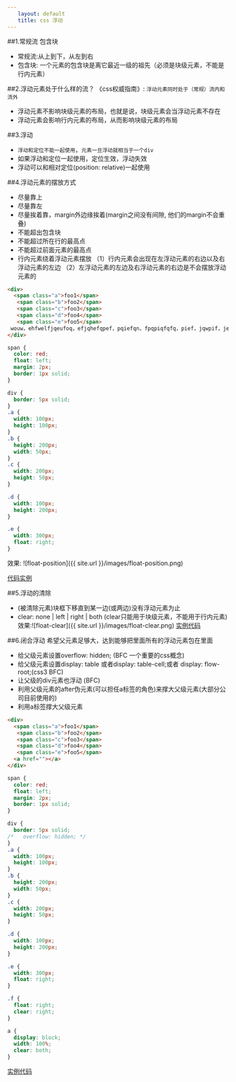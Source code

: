 ```yaml
---
　　layout: default
　　title: css 浮动
---
```


##1.常规流 包含块

- 常规流:从上到下，从左到右
- 包含块: 一个元素的包含块是离它最近一级的祖先（必须是块级元素，不能是行内元素）


##2.浮动元素处于什么样的流？
《css权威指南》: `浮动元素同时处于（常规）流内和流外`

- 浮动元素不影响块级元素的布局，也就是说，块级元素会当浮动元素不存在
- 浮动元素会影响行内元素的布局，从而影响块级元素的布局

##3.浮动
- `浮动和定位不能一起使用`，`元素一旦浮动就相当于一个div`
- 如果浮动和定位一起使用，定位生效，浮动失效
- 浮动可以和相对定位(position: relative)一起使用

##4.浮动元素的摆放方式
- 尽量靠上
- 尽量靠左
- 尽量挨着靠，margin外边缘挨着(margin之间没有间隙, 他们的margin不会重叠)
- 不能超出包含块
- 不能超过所在行的最高点
- 不能超过前面元素的最高点
- 行内元素绕着浮动元素摆放
（1）行内元素会出现在左浮动元素的右边以及右浮动元素的左边
（2）左浮动元素的左边及右浮动元素的右边是不会摆放浮动元素的

```html
<div>
  <span class="a">foo1</span>
   <span class="b">foo2</span>
   <span class="c">foo3</span>
   <span class="d">foo4</span>
   <span class="e">foo5</span>
 wouw，ehfwelfjqeufoq，efjqhefqpef，pqiefqn，fpqpiqfqfq，pief，jqwpif，jewqihf，qifhqwifoqwp，ufqjefq，qpiefpqijfqief，jqoej，fqie，jfq，kjfejfoq，je<span>enfqifj，</span>fjqwie，fqwfqj，feioqf，efneifhiqe，fqefqefqefqg，iupgnbqweifehgehiwo，weofweofwehgoiegoehgowe，ogw，egwgqgq
</div>
```

```css
span {
  color: red;
  float: left;
  margin: 2px;
  border: 1px solid;
}

div {
  border: 5px solid;
}
.a {
  width: 100px;
  height: 100px;
}
.b {
  height: 200px;
  width: 50px;
}
.c {
  width: 200px;
  height: 50px;
}

.d {
  width: 100px;
  height: 200px;
}

.e {
  width: 300px;
  float: right;
}
```
效果:
![float-position]({{ site.url }}/images/float-position.png)

[代码实例](https://codepen.io/AILINGANGEL/pen/bKKqWX)

##5.浮动的清除
- (被清除元素)块框下移直到某一边(或两边)没有浮动元素为止
- clear: none | left | right | both (clear只能用于块级元素，不能用于行内元素)
效果:![float-clear]({{ site.url }}/images/float-clear.png)
[实例代码](https://codepen.io/AILINGANGEL/pen/ERRWpb)

##6.闭合浮动
希望父元素足够大，达到能够把里面所有的浮动元素包在里面

- 给父级元素设置overflow: hidden; (BFC 一个重要的css概念)
- 给父级元素设置display: table 或者display: table-cell;或者 display: flow-root;(css3 BFC)
- 让父级的div元素也浮动 (BFC)
- 利用父级元素的after伪元素(可以担任a标签的角色)来撑大父级元素(大部分公司目前使用的)
- 利用a标签撑大父级元素

```html
<div>
  <span class="a">foo1</span>
   <span class="b">foo2</span>
   <span class="c">foo3</span>
   <span class="d">foo4</span>
   <span class="e">foo5</span>
  <a href=""></a>
</div>
```

```css
span {
  color: red;
  float: left;
  margin: 2px;
  border: 1px solid;
}

div {
  border: 5px solid;
/*   overflow: hidden; */
}
.a {
  width: 100px;
  height: 100px;
}
.b {
  height: 200px;
  width: 50px;
}
.c {
  width: 200px;
  height: 50px;
}

.d {
  width: 100px;
  height: 200px;
}

.e {
  width: 300px;
  float: right;
}

.f {
  float: right;
  clear: right;
}

a {
  display: block;
  width: 100%;
  clear: both;
}
```

[实例代码](https://codepen.io/AILINGANGEL/pen/vrrxoM?editors=1100)